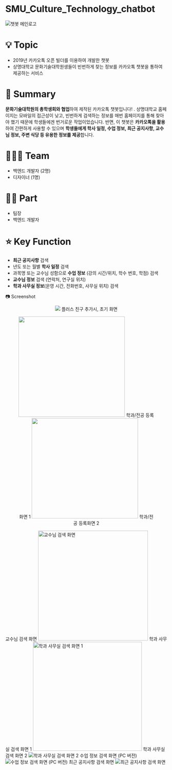 # SMU_Culture_Technology_chatbot
![챗봇 메인로고](https://user-images.githubusercontent.com/53431518/164520108-8f943f32-536e-4fba-9731-ad91a116f18d.jpg)

# 💡 Topic

- 2019년 카카오톡 오픈 빌더를 이용하여 개발한 챗봇
- 상명대학교 문화기술대학원생들이 빈번하게 찾는 정보를 카카오톡 챗봇을 통하여 제공하는 서비스

# 📝 Summary

**문화기술대학원의 총학생회와 협업**하여 제작된 카카오톡 챗봇입니다!
. 상명대학교 홈페이지는 모바일의 접근성이 낮고, 빈번하게 검색하는 정보를 매번 홈페이지를 통해 찾아야 했기 때문에 학생들에겐 번거로운 작업이었습니다. 반면, 이 챗봇은 **카카오톡을 활용**하여 간편하게 사용할 수 있으며 **학생들에게 학사 일정, 수업 정보, 최근 공지사항, 교수님 정보, 주변 식당 등 유용한 정보를 제공**합니다. 

# 🧑🏻‍💻 Team

- 백엔드 개발자 (2명)
- 디자이너 (1명)

# 🤚🏻 Part

- 팀장
- 백엔드 개발자

# ⭐️ Key Function

- **최근 공지사항** 검색
- 년도 또는 월별 **학사 일정** 검색
- 과목명 또는 교수님 성함으로 **수업 정보** (강의 시간/위치, 학수 번호, 학점) 검색
- **교수님 정보** 검색 (연락처, 연구실 위치)
- **학과 사무실 정보**(운영 시간, 전화번호, 사무실 위치) 검색

📷 Screenshot

<p align = "center">
  <img src= "https://user-images.githubusercontent.com/53431518/164521191-329319d4-a21e-4643-af1d-391cd1a3daa0.jpg"></img>
  플러스 친구 추가시, 초기 화면
</p>

<figure align = "center" class = "half">
  <img width = "331" height = "312" src= "https://user-images.githubusercontent.com/53431518/164524215-30127e0f-f75b-465f-a12d-194eb8beebd1.jpg"></img>
  학과/전공 등록화면 1
  <img width = "331" height = "312" src= "https://user-images.githubusercontent.com/53431518/164524537-42f21ca0-e651-4712-ae80-2b343337b20c.png"></img>
  학과/전공 등록화면 2
</figure>

교수님 검색 화면
<img width="342" alt="교수님 검색 화면" src="https://user-images.githubusercontent.com/53431518/164524645-a1be3256-cc74-4799-95b8-c28c1cd9f6bf.png">
학과 사무실 검색 화면 1
<img width="339" alt="학과 사무실 검색 화면 1" src="https://user-images.githubusercontent.com/53431518/164524943-e972bc25-3939-4b24-8f61-7a11ecc56a47.png">
학과 사무실 검색 화면 2
![학과 사무실 검색 화면 2](https://user-images.githubusercontent.com/53431518/164525000-57b176f8-80c1-4d00-921e-2d1821c5dc48.jpg)
수업 정보 검색 화면 (PC 버전)
![수업 정보 검색 화면 (PC 버전)](https://user-images.githubusercontent.com/53431518/164525200-b5c78728-a73e-4157-bc0e-902efdeda2d4.jpg)
최근 공지사항 검색 화면
![최근 공지사항 검색 화면](https://user-images.githubusercontent.com/53431518/164525391-87eeb085-f3c1-47ae-9dd4-e7c9b11bd2ee.jpg)









